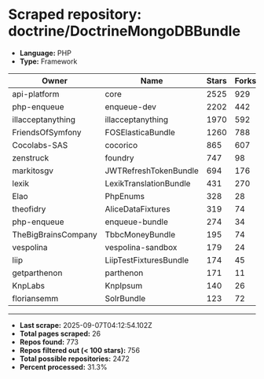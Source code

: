 # Scraped repository: doctrine/DoctrineMongoDBBundle
* **Language:** PHP
* **Type:** Framework

| Owner | Name | Stars | Forks | URL |
|---|---|---|---|---|
| api-platform | core | 2525 | 929 | [link](https://github.com/api-platform/core) |
| php-enqueue | enqueue-dev | 2202 | 442 | [link](https://github.com/php-enqueue/enqueue-dev) |
| illacceptanything | illacceptanything | 1970 | 592 | [link](https://github.com/illacceptanything/illacceptanything) |
| FriendsOfSymfony | FOSElasticaBundle | 1260 | 788 | [link](https://github.com/FriendsOfSymfony/FOSElasticaBundle) |
| Cocolabs-SAS | cocorico | 865 | 607 | [link](https://github.com/Cocolabs-SAS/cocorico) |
| zenstruck | foundry | 747 | 98 | [link](https://github.com/zenstruck/foundry) |
| markitosgv | JWTRefreshTokenBundle | 694 | 176 | [link](https://github.com/markitosgv/JWTRefreshTokenBundle) |
| lexik | LexikTranslationBundle | 431 | 270 | [link](https://github.com/lexik/LexikTranslationBundle) |
| Elao | PhpEnums | 328 | 28 | [link](https://github.com/Elao/PhpEnums) |
| theofidry | AliceDataFixtures | 319 | 74 | [link](https://github.com/theofidry/AliceDataFixtures) |
| php-enqueue | enqueue-bundle | 274 | 34 | [link](https://github.com/php-enqueue/enqueue-bundle) |
| TheBigBrainsCompany | TbbcMoneyBundle | 195 | 74 | [link](https://github.com/TheBigBrainsCompany/TbbcMoneyBundle) |
| vespolina | vespolina-sandbox | 179 | 24 | [link](https://github.com/vespolina/vespolina-sandbox) |
| liip | LiipTestFixturesBundle | 174 | 45 | [link](https://github.com/liip/LiipTestFixturesBundle) |
| getparthenon | parthenon | 171 | 11 | [link](https://github.com/getparthenon/parthenon) |
| KnpLabs | KnpIpsum | 140 | 26 | [link](https://github.com/KnpLabs/KnpIpsum) |
| floriansemm | SolrBundle | 123 | 72 | [link](https://github.com/floriansemm/SolrBundle) |

---
* **Last scrape:** 2025-09-07T04:12:54.102Z
* **Total pages scraped:** 26
* **Repos found:** 773
* **Repos filtered out (< 100 stars):** 756
* **Total possible repositories:** 2472
* **Percent processed:** 31.3%
